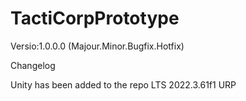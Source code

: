# TactiCorpPrototype
Versio:1.0.0.0 (Majour.Minor.Bugfix.Hotfix)

Changelog

Unity has been added to the repo 
LTS 2022.3.61f1 URP

